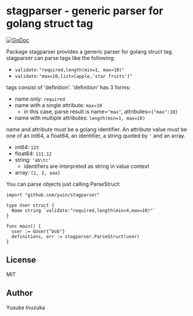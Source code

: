 # stagparser - generic parser for golang struct tag
[![GoDoc](https://godoc.org/github.com/yuin/stagparser?status.svg)](https://godoc.org/github.com/yuin/stagparser)

Package stagparser provides a generic parser for golang struct tag.
stagparser can parse tags like the following:

- `validate:"required,length(min=1, max=10)"`
- `validate:"max=10,list=[apple,'star fruits']"`

tags consist of 'definition'. 'definition' has 3 forms:

- name only: `required`
- name with a single attribute: `max=10`
    - in this case, parse result is name=`"max"`, attributes=`{"max":10}`
- name with multiple attributes: `length(min=1, max=10)`

name and attribute must be a golang identifier.
An attribute value must be one of an int64, a float64, an identifier,
a string quoted by `'` and an array.

* int64: `123`
* float64: `111.12`
* string: `'ab\tc'`
  * identifiers are interpreted as string in value context
* array: `[1, 2, aaa]`

You can parse objects just calling ParseStruct:

```
import "github.com/yuin/stagparser"

type User struct {
  Name string `validate:"required,length(min=4,max=10)"`
}

func main() {
  user := &User{"bob"}
  definitions, err := stagparser.ParseStruct(user)
}
```

## License
MIT

## Author
Yusuke Inuzuka
